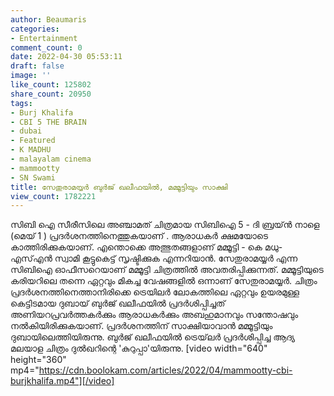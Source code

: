 ```yaml
---
author: Beaumaris
categories:
- Entertainment
comment_count: 0
date: 2022-04-30 05:53:11
draft: false
image: ''
like_count: 125802
share_count: 20950
tags:
- Burj Khalifa
- CBI 5 THE BRAIN
- dubai
- Featured
- K MADHU
- malayalam cinema
- mammootty
- SN Swami
title: സേതുരാമയ്യർ ബുർജ് ഖലീഫയിൽ, മമ്മൂട്ടിയും സാക്ഷി
view_count: 1782221
---
```


സിബി ഐ സീരീസിലെ അഞ്ചാമത് ചിത്രമായ സിബിഐ 5 - ദി ബ്രയ്ൻ നാളെ (മെയ് 1 ) പ്രദർശനത്തിനെത്തുകയാണ് . ആരാധകർ ക്ഷമയോടെ കാത്തിരിക്കുകയാണ്. എന്തൊക്കെ അത്ഭുതങ്ങളാണ് മമ്മൂട്ടി - കെ മധു- എസ്എൻ സ്വാമി കൂട്ടുകെട്ട് സൃഷ്ടിക്കുക എന്നറിയാൻ. സേതുരാമയ്യർ എന്ന സിബിഐ ഓഫീസറെയാണ് മമ്മൂട്ടി ചിത്രത്തിൽ അവതരിപ്പിക്കുന്നത്. മമ്മൂട്ടിയുടെ കരിയറിലെ തന്നെ ഏറ്റവും മികച്ച വേഷങ്ങളിൽ ഒന്നാണ് സേതുരാമയ്യർ. ചിത്രം പ്രദർശനത്തിനെത്താനിരിക്കെ ട്രെയിലർ ലോകത്തിലെ ഏറ്റവും ഉയരമുള്ള കെട്ടിടമായ ദുബായ് ബുര്‍ജ്‌ ഖലീഫയില്‍ പ്രദർശിപ്പിച്ചത് അണിയറപ്രവർത്തകർക്കും ആരാധകർക്കും അബഹുമാനവും സന്തോഷവും നൽകിയിരിക്കുകയാണ്. പ്രദര്‍ശനത്തിന് സാക്ഷിയാവാന്‍ മമ്മൂട്ടിയും ദുബായിലെത്തിയിരുന്നു. ബുര്‍ജ്‌ ഖലീഫയില്‍ ട്രെയ്‌ലര്‍ പ്രദര്‍ശിപ്പിച്ച ആദ്യ മലയാള ചിത്രം ദുൽഖറിന്റെ 'കുറുപ്പാ'യിരുന്നു. [video width="640" height="360" mp4="https://cdn.boolokam.com/articles/2022/04/mammootty-cbi-burjkhalifa.mp4"][/video]